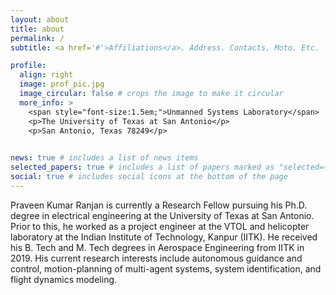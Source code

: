 ```yaml
---
layout: about
title: about
permalink: /
subtitle: <a href='#'>Affiliations</a>. Address. Contacts. Moto. Etc.

profile:
  align: right
  image: prof_pic.jpg
  image_circular: false # crops the image to make it circular
  more_info: >
    <span style="font-size:1.5em;">Unmanned Systems Laboratory</span>
    <p>The University of Texas at San Antonio</p>
    <p>San Antonio, Texas 78249</p>
    

news: true # includes a list of news items
selected_papers: true # includes a list of papers marked as "selected={true}"
social: true # includes social icons at the bottom of the page
---
```


Praveen Kumar Ranjan is currently a Research Fellow pursuing his Ph.D. degree in electrical engineering at the University of Texas at San Antonio. Prior to this, he worked as a project engineer at the VTOL and helicopter laboratory at the Indian Institute of Technology, Kanpur (IITK). He received his B. Tech and M. Tech degrees in Aerospace Engineering from IITK in 2019. His current research interests include autonomous guidance and control, motion-planning of multi-agent systems, system identification, and flight dynamics modeling.
